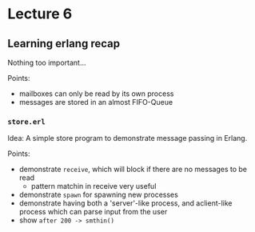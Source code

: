 # Lecture 6

## Learning erlang recap
Nothing too important...

Points:
- mailboxes can only be read by its own process
- messages are stored in an almost FIFO-Queue

### `store.erl`
Idea: A simple store program to demonstrate message passing in Erlang.

Points:
- demonstrate `receive`, which will block if there are no messages to be read
  - pattern matchin in receive very useful
- demonstrate `spawn` for spawning new processes
- demonstrate having both a 'server'-like process, and aclient-like process which can parse input from the user
- show `after 200 -> smthin()`

